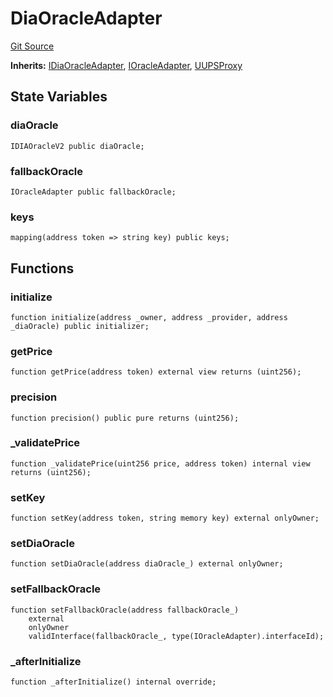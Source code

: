 # DiaOracleAdapter

[Git Source](https://dapp-devs.com/ssh://git@git.2222/lumos-labs/xassets/contracts/synths-contracts/blob/969beda74f0f892980053e9edc62c163df24916a/src/periphery/DiaOracleAdapter.sol)

**Inherits:**
[IDiaOracleAdapter](/src/interface/IDiaOracleAdapter.sol/interface.IDiaOracleAdapter.md), [IOracleAdapter](/src/interface/IOracleAdapter.sol/interface.IOracleAdapter.md), [UUPSProxy](/src/common/_UUPSProxy.sol/abstract.UUPSProxy.md)

## State Variables

### diaOracle

```solidity
IDIAOracleV2 public diaOracle;
```

### fallbackOracle

```solidity
IOracleAdapter public fallbackOracle;
```

### keys

```solidity
mapping(address token => string key) public keys;
```

## Functions

### initialize

```solidity
function initialize(address _owner, address _provider, address _diaOracle) public initializer;
```

### getPrice

```solidity
function getPrice(address token) external view returns (uint256);
```

### precision

```solidity
function precision() public pure returns (uint256);
```

### \_validatePrice

```solidity
function _validatePrice(uint256 price, address token) internal view returns (uint256);
```

### setKey

```solidity
function setKey(address token, string memory key) external onlyOwner;
```

### setDiaOracle

```solidity
function setDiaOracle(address diaOracle_) external onlyOwner;
```

### setFallbackOracle

```solidity
function setFallbackOracle(address fallbackOracle_)
    external
    onlyOwner
    validInterface(fallbackOracle_, type(IOracleAdapter).interfaceId);
```

### \_afterInitialize

```solidity
function _afterInitialize() internal override;
```
